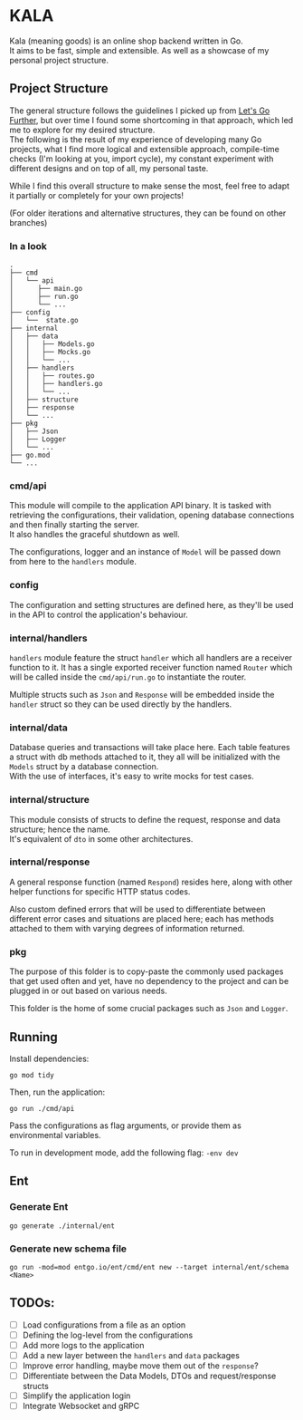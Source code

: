 # KALA

Kala (meaning goods) is an online shop backend written in Go.  
It aims to be fast, simple and extensible. As well as a showcase of my personal project structure.

## Project Structure

The general structure follows the guidelines I picked up
from [Let's Go Further](https://lets-go-further.alexedwards.net/),
but over time I found some shortcoming in that approach, which led me to explore for my desired structure.  
The following is the result of my experience of developing many Go projects, what I find more logical and extensible
approach,
compile-time checks (I'm looking at you, import cycle), my constant experiment with different designs and on top of all,
my personal taste.

While I find this overall structure to make sense the most, feel free to adapt it partially or completely for your own
projects!

(For older iterations and alternative structures, they can be found on other branches)

### In a look

```
.
├── cmd
│   └── api
│      ├── main.go
│      ├── run.go
│      └── ...
├── config
│   └──  state.go
├── internal
│   ├── data
│   │   ├── Models.go
│   │   ├── Mocks.go
│   │   └── ...
│   ├── handlers
│   │   ├── routes.go
│   │   ├── handlers.go
│   │   └── ...
│   ├── structure
│   ├── response
│   └── ...
├── pkg
│   ├── Json
│   ├── Logger
│   └── ...
├── go.mod
└── ...
```

### cmd/api

This module will compile to the application API binary. It is tasked with retrieving the configurations, their
validation, opening database connections and then finally starting the server.  
It also handles the graceful shutdown as well.

The configurations, logger and an instance of `Model` will be passed down from here to the `handlers` module.

### config

The configuration and setting structures are defined here, as they'll be used in the API to control the application's
behaviour.

### internal/handlers

`handlers` module feature the struct `handler` which all handlers are a receiver function to it. It has a single
exported receiver function named `Router` which will be called inside the `cmd/api/run.go` to instantiate the router.

Multiple structs such as `Json` and `Response` will be embedded inside the `handler` struct so they can be used directly
by the handlers.

### internal/data

Database queries and transactions will take place here. Each table features a struct with db methods attached to it,
they all will be initialized with the `Models` struct by a database connection.  
With the use of interfaces, it's easy to write mocks for test cases.

### internal/structure

This module consists of structs to define the request, response and data structure; hence the name.  
It's equivalent of `dto` in some other architectures.

### internal/response

A general response function (named `Respond`) resides here, along with other helper functions for specific HTTP status
codes.

Also custom defined errors that will be used to differentiate between different error cases and situations are placed
here; each has methods attached to them with varying degrees of information returned.

### pkg

The purpose of this folder is to copy-paste the commonly used packages that get used often and yet, have no dependency
to the project and can be plugged in or out based on various needs.

This folder is the home of some crucial packages such as `Json` and `Logger`.

## Running

Install dependencies:

```shell
go mod tidy
```

Then, run the application:

```shell
go run ./cmd/api 
```

Pass the configurations as flag arguments, or provide them as environmental variables.

To run in development mode, add the following flag: `-env dev`

## Ent

### Generate Ent

```shell
go generate ./internal/ent
```

### Generate new schema file

```shell
go run -mod=mod entgo.io/ent/cmd/ent new --target internal/ent/schema <Name>
```

## TODOs:

- [ ] Load configurations from a file as an option
- [ ] Defining the log-level from the configurations
- [ ] Add more logs to the application
- [ ] Add a new layer between the `handlers` and `data` packages
- [ ] Improve error handling, maybe move them out of the `response`?
- [ ] Differentiate between the Data Models, DTOs and request/response structs
- [ ] Simplify the application login
- [ ] Integrate Websocket and gRPC